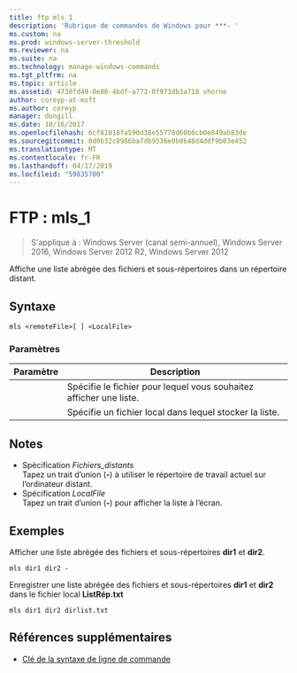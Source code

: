 ```yaml
---
title: ftp mls_1
description: 'Rubrique de commandes de Windows pour ***- '
ms.custom: na
ms.prod: windows-server-threshold
ms.reviewer: na
ms.suite: na
ms.technology: manage-windows-commands
ms.tgt_pltfrm: na
ms.topic: article
ms.assetid: 4738fd49-0e80-4bdf-a773-0f973db3a710 vhorne
author: coreyp-at-msft
ms.author: coreyp
manager: dongill
ms.date: 10/16/2017
ms.openlocfilehash: 6cf81018fa590d38e55778d60b0cb0e849ab83de
ms.sourcegitcommit: 0d0b32c8986ba7db9536e0b8648d4ddf9b03e452
ms.translationtype: MT
ms.contentlocale: fr-FR
ms.lasthandoff: 04/17/2019
ms.locfileid: "59835700"
---
```

# <a name="ftp-mls1"></a>FTP : mls_1

>S'applique à : Windows Server (canal semi-annuel), Windows Server 2016, Windows Server 2012 R2, Windows Server 2012

Affiche une liste abrégée des fichiers et sous-répertoires dans un répertoire distant.   
## <a name="syntax"></a>Syntaxe  
```  
mls <remoteFile>[ ] <LocalFile>  
```  
### <a name="parameters"></a>Paramètres  
|Paramètre|Description|  
|-------|--------|  
|<remoteFile>|Spécifie le fichier pour lequel vous souhaitez afficher une liste.|  
|<LocalFile>|Spécifie un fichier local dans lequel stocker la liste.|  
## <a name="remarks"></a>Notes  
-   Spécification *Fichiers_distants*  
    Tapez un trait d’union (**-**) à utiliser le répertoire de travail actuel sur l’ordinateur distant.  
-   Spécification *LocalFile*  
    Tapez un trait d’union (**-**) pour afficher la liste à l’écran.  
## <a name="BKMK_Examples"></a>Exemples  
Afficher une liste abrégée des fichiers et sous-répertoires **dir1** et **dir2**.  
```  
mls dir1 dir2 -  
```  
Enregistrer une liste abrégée des fichiers et sous-répertoires **dir1** et **dir2** dans le fichier local **ListRép.txt**  
```  
mls dir1 dir2 dirlist.txt   
```  
## <a name="additional-references"></a>Références supplémentaires  
-   [Clé de la syntaxe de ligne de commande](command-line-syntax-key.md)  
